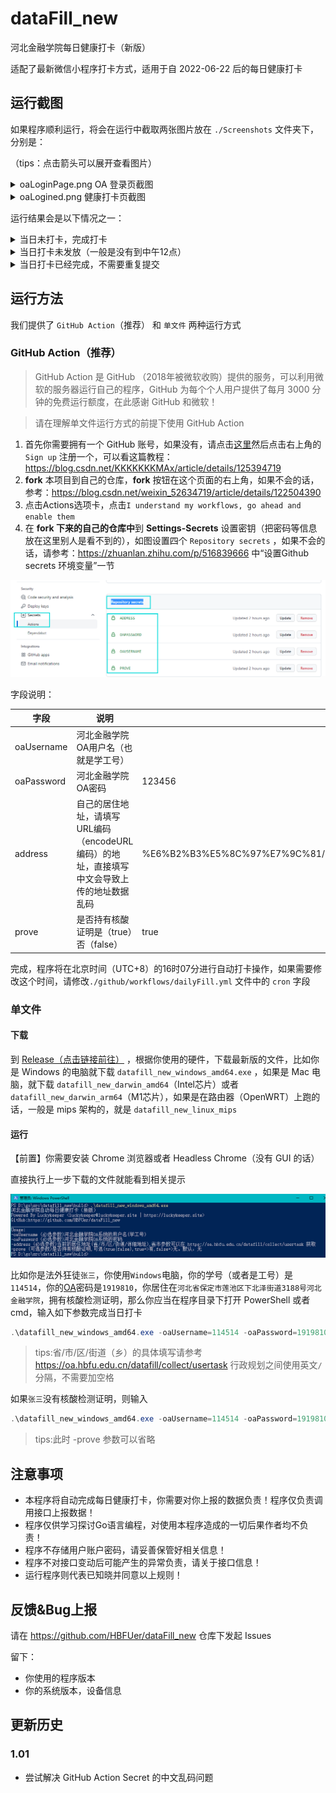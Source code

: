 # dataFill_new
河北金融学院每日健康打卡（新版）

适配了最新微信小程序打卡方式，适用于自 2022-06-22 后的每日健康打卡

## 运行截图

如果程序顺利运行，将会在运行中截取两张图片放在 `./Screenshots` 文件夹下，分别是：

（tips：点击箭头可以展开查看图片）

<details>   <summary>oaLoginPage.png OA 登录页截图</summary>   <p><img src=./images/oaLoginPage.png/></p>    <span>OA 登录页截图</span></details>

<details>   <summary>oaLogined.png 健康打卡页截图</summary>   <p><img src=./images/oaLogined.png/></p>    <span>健康打卡页截图</span></details>

运行结果会是以下情况之一：

<details>   <summary>当日未打卡，完成打卡</summary>   <p><img src=./images/successful.png/></p></details>

<details>   <summary>当日打卡未发放（一般是没有到中午12点）</summary>   <p><img src=./images/fail0.png/></p></details>

<details>   <summary>当日打卡已经完成，不需要重复提交</summary>   <p><img src=./images/fail1.png/></p></details>

## 运行方法

我们提供了 `GitHub Action`（推荐） 和 `单文件` 两种运行方式

### GitHub Action（推荐）

> GitHub Action 是 GitHub （2018年被微软收购）提供的服务，可以利用微软的服务器运行自己的程序，GitHub 为每个个人用户提供了每月 3000 分钟的免费运行额度，在此感谢 GitHub 和微软！

> 请在理解单文件运行方式的前提下使用 GitHub Action 

1. 首先你需要拥有一个 GitHub 账号，如果没有，请点击[这里](https://github.com/)然后点击右上角的 `Sign up` 注册一个，可以看这篇教程：https://blog.csdn.net/KKKKKKKMAx/article/details/125394719
2. **fork** 本项目到自己的仓库，**fork** 按钮在这个页面的右上角，如果不会的话，参考：https://blog.csdn.net/weixin_52634719/article/details/122504390
3. 点击Actions选项卡，点击`I understand my workflows, go ahead and enable them`
4. 在 **fork 下来的自己的仓库中**到 **Settings-Secrets** 设置密钥（把密码等信息放在这里别人是看不到的），如图设置四个 `Repository secrets` ，如果不会的话，请参考：https://zhuanlan.zhihu.com/p/516839666 中“设置Github secrets 环境变量”一节

![](./images/secretSetting.png)

字段说明：

| 字段       | 说明                                                         | 举例                                                         | 备注                                                       |
| ---------- | ------------------------------------------------------------ | ------------------------------------------------------------ | ---------------------------------------------------------- |
| oaUsername | 河北金融学院OA用户名（也就是学工号）                         |                                                              | 填写时复制本字段，会自动转大写，下同                       |
| oaPassword | 河北金融学院OA密码                                           | 123456                                                       |                                                            |
| address    | 自己的居住地址，请填写URL编码（encodeURL编码）的地址，直接填写中文会导致上传的地址数据乱码 | %E6%B2%B3%E5%8C%97%E7%9C%81/%E4%BF%9D%E5%AE%9A%E5%B8%82/%E8%8E%B2%E6%B1%A0%E5%8C%BA/%E4%B8%8B%E5%8C%97%E6%B3%BD%E8%A1%97%E9%81%93/3188%E5%8F%B7%E6%B2%B3%E5%8C%97%E9%87%91%E8%9E%8D%E5%AD%A6%E9%99%A2 | URL在线编码网站参考：https://www.bejson.com/enc/urlencode/ |
| prove      | 是否持有核酸证明是（true）否（false）                        | true                                                         |                                                            |



完成，程序将在北京时间（UTC+8）的16时07分进行自动打卡操作，如果需要修改这个时间，请修改`./github/workflows/dailyFill.yml` 文件中的 `cron` 字段

### 单文件

#### 下载

到 [Release（点击链接前往）](https://github.com/HBFUer/dataFill_new/releases)  ，根据你使用的硬件，下载最新版的文件，比如你是 Windows 的电脑就下载 `datafill_new_windows_amd64.exe` ，如果是 Mac 电脑，就下载 `datafill_new_darwin_amd64`（Intel芯片）或者 `datafill_new_darwin_arm64`（M1芯片），如果是在路由器（OpenWRT）上跑的话，一般是 mips 架构的，就是 `datafill_new_linux_mips`

#### 运行

【前置】你需要安装 Chrome 浏览器或者 Headless Chrome（没有 GUI 的话）

直接执行上一步下载的文件就能看到相关提示

![](./images/run0.png)

比如你是法外狂徒`张三`，你使用`Windows`电脑，你的学号（或者是工号）是`114514`，你的[OA](https://oa.hbfu.edu.cn/backstage/cas/login)密码是`1919810`，你居住在`河北省保定市莲池区下北泽街道3188号河北金融学院`，拥有核酸检测证明，那么你应当在程序目录下打开 PowerShell 或者 cmd，输入如下参数完成当日打卡

```powershell
.\datafill_new_windows_amd64.exe -oaUsername=114514 -oaPassword=1919810 -address=河北省/保定市/莲池区/下北泽街道/3188号河北金融学院 -prove=true
```

> tips:省/市/区/街道（乡）的具体填写请参考 https://oa.hbfu.edu.cn/datafill/collect/usertask 行政规划之间使用英文`/`分隔，不需要加空格

如果`张三`没有核酸检测证明，则输入

```powershell
.\datafill_new_windows_amd64.exe -oaUsername=114514 -oaPassword=1919810 -address=河北省/保定市/莲池区/下北泽街道/3188号河北金融学院 -prove=false
```

> tips:此时 -prove 参数可以省略

## 注意事项

- 本程序将自动完成每日健康打卡，你需要对你上报的数据负责！程序仅负责调用接口上报数据！
- 程序仅供学习探讨Go语言编程，对使用本程序造成的一切后果作者均不负责！
- 程序不存储用户账户密码，请妥善保管好相关信息！
- 程序不对接口变动后可能产生的异常负责，请关于接口信息！
- 运行程序则代表已知晓并同意以上规则！

## 反馈&Bug上报

请在 https://github.com/HBFUer/dataFill_new 仓库下发起 Issues

留下：

- 你使用的程序版本
- 你的系统版本，设备信息

## 更新历史

### 1.01

- 尝试解决 GitHub Action Secret 的中文乱码问题
